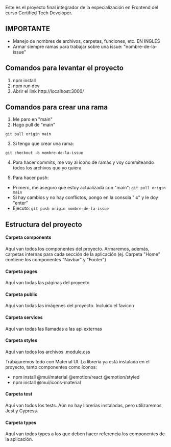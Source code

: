 Este es el proyecto final integrador de la especialización en Frontend del curso Certified Tech Developer.

## IMPORTANTE

- Manejo de nombres de archivos, carpetas, funciones, etc. EN INGLÉS
- Armar siempre ramas para trabajar sobre una issue: "nombre-de-la-issue"

## Comandos para levantar el proyecto

1. npm install
2. npm run dev
3. Abrir el link http://localhost:3000/

## Comandos para crear una rama

1. Me paro en "main"
2. Hago pull de "main"

```git pull origin main```

3. Si tengo que crear una rama:

```git checkout -b nombre-de-la-issue```

4. Para hacer commits, me voy al ícono de ramas y voy commiteando todos los archivos que yo quiera

5. Para hacer push:

- Primero, me aseguro que estoy actualizada con "main": ```git pull origin main```
- Si hay cambios y no hay conflictos, pongo en la consola ":x" y le doy "enter"
- Ejecuto: ```git push origin nombre-de-la-issue```

## Estructura del proyecto

#### Carpeta components

Aquí van todos los componentes del proyecto. Armaremos, además, carpetas internas para cada sección de la aplicación (ej. Carpeta "Home" contiene los componentes "Navbar" y "Footer")

#### Carpeta pages

Aquí van todas las páginas del proyecto

#### Carpeta public

Aquí van todas las imágenes del proyecto. Incluido el favicon

#### Carpeta services

Aquí van todas las llamadas a las api externas

#### Carpeta styles

Aquí van todos los archivos .module.css

Trabajaremos todo con Material UI. La librería ya está instalada en el proyecto, tanto componentes como íconos:

- npm install @mui/material @emotion/react @emotion/styled
- npm install @mui/icons-material

#### Carpeta test

Aquí van todos los tests. Aún no hay librerías instaladas, pero utilizaremos Jest y Cypress.

#### Carpeta types

Aquí van todos types a los que deben hacer referencia los componentes de la aplicación. 
